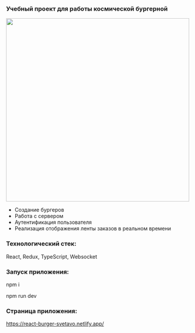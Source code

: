 ### Учебный проект для работы космической бургерной
<img src="https://static.tildacdn.com/tild6134-3336-4864-b066-666437373130/__2023-07-01__153116.png" width="500"/>

- Создание бургеров
- Работа с сервером
- Аутентификация пользователя
- Реализация отображения ленты заказов в реальном времени 

### Технологический стек:
React, Redux, TypeScript, Websocket

### Запуск приложения:
npm i

npm run dev 

### Страница приложения: 
https://react-burger-svetavo.netlify.app/
